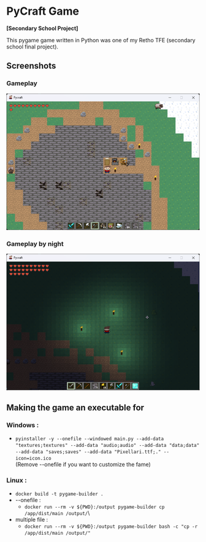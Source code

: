 # PyCraft Game

**[Secondary School Project]**

This pygame game written in Python was one of my Retho TFE (secondary school final project).

## Screenshots

### Gameplay
![Gameplay by day Screenshot](screenshots/screenshot-1.png)

### Gameplay by night
![Gameplay by nigh Screenshot](screenshots/screenshot-2.png)


## Making the game an executable for

### Windows :
- ```pyinstaller -y --onefile --windowed main.py --add-data "textures;textures" --add-data "audio;audio" --add-data "data;data" --add-data "saves;saves" --add-data "Pixellari.ttf;." --icon=icon.ico``` \
(Remove --onefile if you want to customize the fame)

### Linux : 
- ```docker build -t pygame-builder .``` 
- --onefile :
    - ```docker run --rm -v ${PWD}:/output pygame-builder cp /app/dist/main /output/```\
- multiple file :
    - ```docker run --rm -v ${PWD}:/output pygame-builder bash -c "cp -r /app/dist/main /output/"```